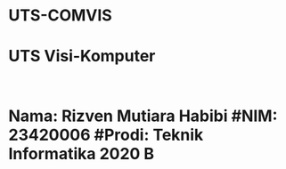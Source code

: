 # UTS-COMVIS
<h1>UTS Visi-Komputer<h1><br>
Nama: Rizven Mutiara Habibi 
#NIM: 23420006
#Prodi: Teknik Informatika 2020 B
